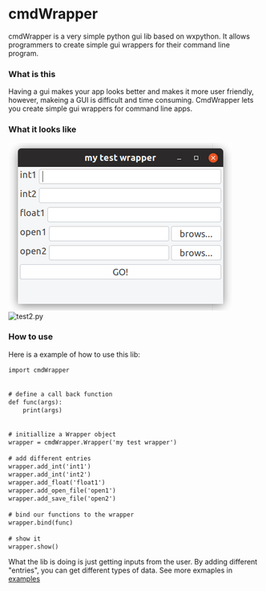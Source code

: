 # cmdWrapper
cmdWrapper is a very simple python gui lib based on wxpython. It allows programmers to create simple gui wrappers for their command line program.


### What is this
Having a gui makes your app looks better and makes it more user friendly, however, makeing a GUI is difficult and time consuming. CmdWrapper lets you create simple gui wrappers for command line apps.

### What it looks like
![test1.py](/screen_shots/test1.png)
![test2.py](/screen_shots/test2.png)

### How to use
Here is a example of how to use this lib: 
```python3
import cmdWrapper


# define a call back function
def func(args):
    print(args)


# initiallize a Wrapper object
wrapper = cmdWrapper.Wrapper('my test wrapper')

# add different entries
wrapper.add_int('int1')
wrapper.add_int('int2')
wrapper.add_float('float1')
wrapper.add_open_file('open1')
wrapper.add_save_file('open2')

# bind our functions to the wrapper
wrapper.bind(func)

# show it
wrapper.show()
```
What the lib is doing is just getting inputs from the user. By adding different "entries", you can get different types of data. See more exmaples in [examples](/examples)
